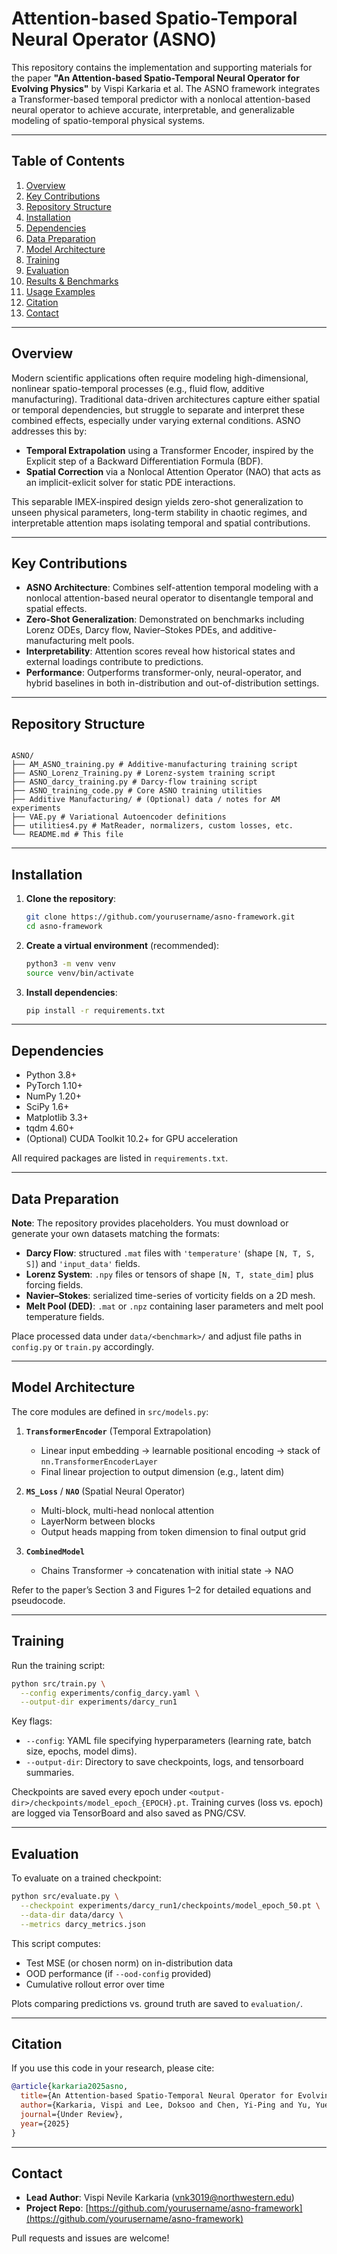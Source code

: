 # Attention-based Spatio-Temporal Neural Operator (ASNO)

This repository contains the implementation and supporting materials for the paper **"An Attention-based Spatio-Temporal Neural Operator for Evolving Physics"** by Vispi Karkaria et al. The ASNO framework integrates a Transformer-based temporal predictor with a nonlocal attention-based neural operator to achieve accurate, interpretable, and generalizable modeling of spatio-temporal physical systems.

---

## Table of Contents

1. [Overview](#overview)
2. [Key Contributions](#key-contributions)
3. [Repository Structure](#repository-structure)
4. [Installation](#installation)
5. [Dependencies](#dependencies)
6. [Data Preparation](#data-preparation)
7. [Model Architecture](#model-architecture)
8. [Training](#training)
9. [Evaluation](#evaluation)
10. [Results & Benchmarks](#results--benchmarks)
11. [Usage Examples](#usage-examples)
12. [Citation](#citation)
13. [Contact](#contact)

---

## Overview

Modern scientific applications often require modeling high-dimensional, nonlinear spatio-temporal processes (e.g., fluid flow, additive manufacturing). Traditional data-driven architectures capture either spatial or temporal dependencies, but struggle to separate and interpret these combined effects, especially under varying external conditions. ASNO addresses this by:

* **Temporal Extrapolation** using a Transformer Encoder, inspired by the Explicit step of a Backward Differentiation Formula (BDF).
* **Spatial Correction** via a Nonlocal Attention Operator (NAO) that acts as an implicit-exlicit solver for static PDE interactions.

This separable IMEX‐inspired design yields zero-shot generalization to unseen physical parameters, long-term stability in chaotic regimes, and interpretable attention maps isolating temporal and spatial contributions.

---

## Key Contributions

* **ASNO Architecture**: Combines self-attention temporal modeling with a nonlocal attention-based neural operator to disentangle temporal and spatial effects.
* **Zero-Shot Generalization**: Demonstrated on benchmarks including Lorenz ODEs, Darcy flow, Navier–Stokes PDEs, and additive-manufacturing melt pools.
* **Interpretability**: Attention scores reveal how historical states and external loadings contribute to predictions.
* **Performance**: Outperforms transformer-only, neural-operator, and hybrid baselines in both in-distribution and out-of-distribution settings.

---

## Repository Structure

```text

ASNO/
├── AM_ASNO_training.py # Additive-manufacturing training script
├── ASNO_Lorenz_Training.py # Lorenz-system training script
├── ASNO_darcy_training.py # Darcy-flow training script
├── ASNO_training_code.py # Core ASNO training utilities
├── Additive Manufacturing/ # (Optional) data / notes for AM experiments
├── VAE.py # Variational Autoencoder definitions
├── utilities4.py # MatReader, normalizers, custom losses, etc.
└── README.md # This file

```

---

## Installation

1. **Clone the repository**:

   ```bash
   git clone https://github.com/yourusername/asno-framework.git
   cd asno-framework
   ```

2. **Create a virtual environment** (recommended):

   ```bash
   python3 -m venv venv
   source venv/bin/activate
   ```

3. **Install dependencies**:

   ```bash
   pip install -r requirements.txt
   ```

---

## Dependencies

* Python 3.8+
* PyTorch 1.10+
* NumPy 1.20+
* SciPy 1.6+
* Matplotlib 3.3+
* tqdm 4.60+
* (Optional) CUDA Toolkit 10.2+ for GPU acceleration

All required packages are listed in `requirements.txt`.

---

## Data Preparation

**Note**: The repository provides placeholders. You must download or generate your own datasets matching the formats:

* **Darcy Flow**: structured `.mat` files with `'temperature'` (shape `[N, T, S, S]`) and `'input_data'` fields.
* **Lorenz System**: `.npy` files or tensors of shape `[N, T, state_dim]` plus forcing fields.
* **Navier–Stokes**: serialized time-series of vorticity fields on a 2D mesh.
* **Melt Pool (DED)**: `.mat` or `.npz` containing laser parameters and melt pool temperature fields.

Place processed data under `data/<benchmark>/` and adjust file paths in `config.py` or `train.py` accordingly.

---

## Model Architecture

The core modules are defined in `src/models.py`:

1. **`TransformerEncoder`** (Temporal Extrapolation)

   * Linear input embedding → learnable positional encoding → stack of `nn.TransformerEncoderLayer`
   * Final linear projection to output dimension (e.g., latent dim)

2. **`MS_Loss`** / **`NAO`** (Spatial Neural Operator)

   * Multi-block, multi-head nonlocal attention
   * LayerNorm between blocks
   * Output heads mapping from token dimension to final output grid

3. **`CombinedModel`**

   * Chains Transformer → concatenation with initial state → NAO

Refer to the paper’s Section 3 and Figures 1–2 for detailed equations and pseudocode.

---

## Training

Run the training script:

```bash
python src/train.py \
  --config experiments/config_darcy.yaml \
  --output-dir experiments/darcy_run1
```

Key flags:

* `--config`: YAML file specifying hyperparameters (learning rate, batch size, epochs, model dims).
* `--output-dir`: Directory to save checkpoints, logs, and tensorboard summaries.

Checkpoints are saved every epoch under `<output-dir>/checkpoints/model_epoch_{EPOCH}.pt`. Training curves (loss vs. epoch) are logged via TensorBoard and also saved as PNG/CSV.

---

## Evaluation

To evaluate on a trained checkpoint:

```bash
python src/evaluate.py \
  --checkpoint experiments/darcy_run1/checkpoints/model_epoch_50.pt \
  --data-dir data/darcy \
  --metrics darcy_metrics.json
```

This script computes:

* Test MSE (or chosen norm) on in-distribution data
* OOD performance (if `--ood-config` provided)
* Cumulative rollout error over time

Plots comparing predictions vs. ground truth are saved to `evaluation/`.

---

## Citation

If you use this code in your research, please cite:

```bibtex
@article{karkaria2025asno,
  title={An Attention-based Spatio-Temporal Neural Operator for Evolving Physics},
  author={Karkaria, Vispi and Lee, Doksoo and Chen, Yi-Ping and Yu, Yue and Chen, Wei},
  journal={Under Review},
  year={2025}
}
```

---

## Contact

* **Lead Author**: Vispi Nevile Karkaria ([vnk3019@northwestern.edu](mailto:vnk3019@northwestern.edu))
* **Project Repo**: [https://github.com/yourusername/asno-framework](https://github.com/yourusername/asno-framework)

Pull requests and issues are welcome!

